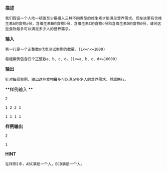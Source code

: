 **描述**

    我们假设一个人吃一顿饭至少要摄入三种不同类型的维生素才能满足营养需求。现在这里有含维生素A的食物a份，含维生素B的食物b份，含维生素C的食物c份和含维生素D的食物d份，请问这些食物最多可以满足多少人的营养需求。

**输入**

    第一行是一个正整数n代表测试案例的数量。(1<=n<=1000)

    每组案例包含四个正整数a、b、c、d。(1<=a、b、c、d<=10000)

**输出**

    针对每组案例，输出这些食物最多可以满足多少人的营养需求，然后换行。

**样例输入 **

    2

    1 2 2 1

    1 1 1 1

**样例输出**

    2

    1

**HINT**

    在样例1中，ABC满足一个人，BCD满足一个人。